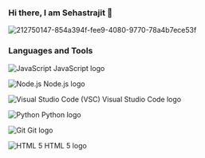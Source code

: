 ### Hi there, I am Sehastrajit 👋

![212750147-854a394f-fee9-4080-9770-78a4b7ece53f](https://github.com/Sehastrajit/Sehastrajit/assets/86580761/7538c33c-4bd4-47c1-9796-ac5b184bd750)



### Languages and Tools

![JavaScript](https://github.com/Sehastrajit/Sehastrajit/assets/86580761/b16da288-0fad-414c-9746-7f832867e29a)
JavaScript logo

![Node.js](https://github.com/Sehastrajit/Sehastrajit/assets/86580761/9ececfc3-0b7d-478e-adb0-2382331dd37b)
Node.js logo

![Visual Studio Code (VSC)](https://github.com/Sehastrajit/Sehastrajit/assets/86580761/61dd05de-6203-400e-949a-9d1273ab68c1)
Visual Studio Code logo

![Python](https://github.com/Sehastrajit/Sehastrajit/assets/86580761/22323abb-55d8-4032-9a25-37e621061da0)
Python logo

![Git](https://github.com/Sehastrajit/Sehastrajit/assets/86580761/c3cf2d23-e9e0-4a4b-bef0-85f9cbc51415)
Git logo

![HTML 5](https://github.com/Sehastrajit/Sehastrajit/assets/86580761/8af188b4-5df7-4a81-a336-ecee69227496)
HTML 5 logo

